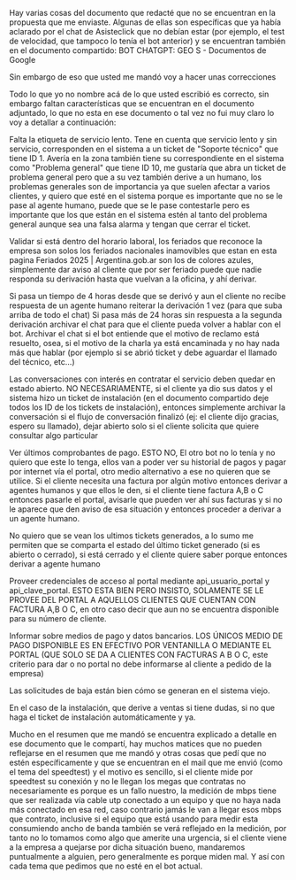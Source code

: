 Hay varias cosas del documento que redacté que no se encuentran en la propuesta que me enviaste. Algunas de ellas son específicas que ya había aclarado por el chat de Asisteclick que no debían estar (por ejemplo, el test de velocidad, que tampoco lo tenía el bot anterior) y se encuentran también en el documento compartido: BOT CHATGPT: GEO S - Documentos de Google

Sin embargo de eso que usted me mandó voy a hacer unas correcciones

Todo lo que yo no nombre acá de lo que usted escribió es correcto, sin embargo faltan características que se encuentran en el documento adjuntado, lo que no esta en ese documento o tal vez no fui muy claro lo voy a detallar a continuación:

Falta la etiqueta de servicio lento. Tene en cuenta que servicio lento y sin servicio, corresponden en el sistema a un ticket de "Soporte técnico" que tiene ID 1.
Avería en la zona también tiene su correspondiente en el sistema como "Problema general" que tiene ID 10, me gustaría que abra un ticket de problema general pero que a su vez también derive a un humano, los problemas generales son de importancia ya que suelen afectar a varios clientes, y quiero que esté en el sistema porque es importante que no se le pase al agente humano, puede que se le pase contestarle pero es importante que los que están en el sistema estén al tanto del problema general aunque sea una falsa alarma y tengan que cerrar el ticket.

Validar si está dentro del horario laboral, los feriados que reconoce la empresa son solos los feriados nacionales inamovibles que estan en esta pagina Feriados 2025 | Argentina.gob.ar son los de colores azules, simplemente dar aviso al cliente que por ser feriado puede que nadie responda su derivación hasta que vuelvan a la oficina, y ahí derivar.

Si pasa un tiempo de 4 horas desde que se derivó y aun el cliente no recibe respuesta de un agente humano reiterar la derivación 1 vez (para que suba arriba de todo el chat)
Si pasa más de 24 horas sin respuesta a la segunda derivación archivar el chat para que el cliente pueda volver a hablar con el bot.
Archivar el chat si el bot entiende que el motivo de reclamo está resuelto, osea, si el motivo de la charla ya está encaminada y no hay nada más que hablar (por ejemplo si se abrió ticket y debe aguardar el llamado del técnico, etc...)

Las conversaciones con interés en contratar el servicio deben quedar en estado abierto. NO NECESARIAMENTE, si el cliente ya dio sus datos y el sistema hizo un ticket de instalación (en el documento compartido deje todos los ID de los tickets de instalación), entonces simplemente archivar la conversación si el flujo de conversación finalizó (ej: el cliente dijo gracias, espero su llamado), dejar abierto solo si el cliente solicita que quiere consultar algo particular

Ver últimos comprobantes de pago. ESTO NO, El otro bot no lo tenía y no quiero que este lo tenga, ellos van a poder ver su historial de pagos y pagar por internet vía el portal, otro medio alternativo a ese no quieren que se utilice. Si el cliente necesita una factura por algún motivo entonces derivar a agentes humanos y que ellos le den, si el cliente tiene factura A,B o C entonces pasarle el portal, avisarle que pueden ver ahí sus facturas y si no le aparece que den aviso de esa situación y entonces proceder a derivar a un agente humano.

No quiero que se vean los ultimos tickets generados, a lo sumo me permiten que se comparta el estado del último ticket generado (si es abierto o cerrado), si está cerrado y el cliente quiere saber porque entonces derivar a agente humano

Proveer credenciales de acceso al portal mediante api_usuario_portal y api_clave_portal. ESTO ESTA BIEN PERO INSISTO, SOLAMENTE SE LE PROVEE DEL PORTAL A AQUELLOS CLIENTES QUE CUENTAN CON FACTURA  A,B O C, en otro caso decir que aun no se encuentra disponible para su número de cliente.

Informar sobre medios de pago y datos bancarios. LOS ÚNICOS MEDIO DE PAGO DISPONIBLE ES EN EFECTIVO POR VENTANILLA O MEDIANTE EL PORTAL (QUE SOLO SE DA A CLIENTES CON FACTURAS A B O C, este criterio para dar o no portal no debe informarse al cliente a pedido de la empresa)

Las solicitudes de baja están bien cómo se generan en el sistema viejo.

En el caso de la instalación, que derive a ventas si tiene dudas, si no que haga el ticket de instalación automáticamente y ya.

Mucho en el resumen que me mandó se encuentra explicado a detalle en ese documento que le compartí, hay muchos matices que no pueden reflejarse en el resumen que me mandó y otras cosas que pedí que no estén específicamente y que se encuentran en el mail que me envió (como el tema del speedtest) y el motivo es sencillo, si el cliente mide por speedtest su conexión y no le llegan los megas que contratas no necesariamente es porque es un fallo nuestro, la medición de mbps tiene que ser realizada vía cable utp conectado a un equipo y que no haya nada más conectado en esa red, caso contrario jamás le van a llegar esos mbps que contrato, inclusive si el equipo que está usando para medir esta consumiendo ancho de banda también se verá reflejado en la medición, por tanto no lo tomamos como algo que amerite una urgencia, si el cliente viene a la empresa a quejarse por dicha situación bueno, mandaremos puntualmente a alguien, pero generalmente es porque miden mal. Y así con cada tema que pedimos que no esté en el bot actual.